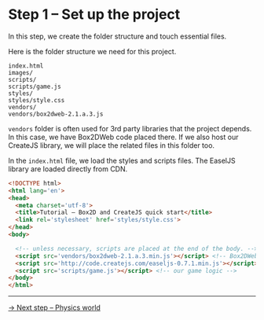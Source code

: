 # Step 1 – Set up the project

In this step, we create the folder structure and touch essential files.

Here is the folder structure we need for this project.

```
index.html
images/
scripts/
scripts/game.js
styles/
styles/style.css
vendors/
vendors/box2dweb-2.1.a.3.js
```

`vendors` folder is often used for 3rd party libraries that the project depends. In this case, we have Box2DWeb code placed there. If we also host our CreateJS library, we will place the related files in this folder too.

In the `index.html` file, we load the styles and scripts files. The EaselJS library are loaded directly from CDN.

``` html
<!DOCTYPE html>
<html lang='en'>
<head>
  <meta charset='utf-8'>
  <title>Tutorial – Box2D and CreateJS quick start</title>
  <link rel='stylesheet' href='styles/style.css'>
</head>
<body>

  <!-- unless necessary, scripts are placed at the end of the body. -->
  <script src='vendors/box2dweb-2.1.a.3.min.js'></script> <!-- Box2DWeb-->
  <script src='http://code.createjs.com/easeljs-0.7.1.min.js'></script> <!-- EaselJS on CDN -->
  <script src='scripts/game.js'></script> <!-- our game logic -->
</body>
</html>
```

* * *

[→ Next step – Physics world](https://github.com/makzan/Tutorial-Box2D-and-CreateJS-quick-start/tree/master/step-2-physics-world/)